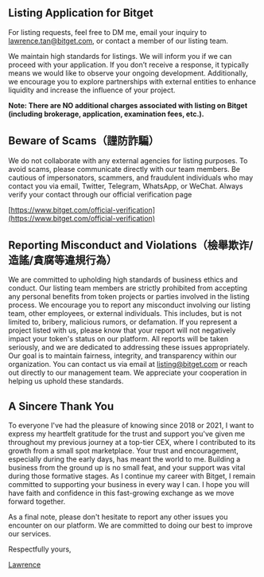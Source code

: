 **Listing Application for Bitget**
----------------------------------
 
For listing requests, feel free to DM me, email your inquiry to lawrence.tan@bitget.com, or contact a member of our listing team.
 
  
 
We maintain high standards for listings. We will inform you if we can proceed with your application. If you don’t receive a response, it typically means we would like to observe your ongoing development. Additionally, we encourage you to explore partnerships with external entities to enhance liquidity and increase the influence of your project.
 
  
 
**Note: There are NO additional charges associated with listing on Bitget (including brokerage, application, examination fees, etc.).**
 
  
 
  
 
**Beware of Scams（謹防詐騙）**
-------------------------
 
We do not collaborate with any external agencies for listing purposes. To avoid scams, please communicate directly with our team members. Be cautious of impersonators, scammers, and fraudulent individuals who may contact you via email, Twitter, Telegram, WhatsApp, or WeChat. Always verify your contact through our official verification page
 
[https://www.bitget.com/official-verification](https://www.bitget.com/official-verification)
 
  
 
  
 
**Reporting Misconduct and Violations（檢舉欺诈/造謠/貪腐等違規行為）**
--------------------------------------------------------
 
We are committed to upholding high standards of business ethics and conduct. Our listing team members are strictly prohibited from accepting any personal benefits from token projects or parties involved in the listing process. We encourage you to report any misconduct involving our listing team, other employees, or external individuals. This includes, but is not limited to, bribery, malicious rumors, or defamation. If you represent a project listed with us, please know that your report will not negatively impact your token's status on our platform. All reports will be taken seriously, and we are dedicated to addressing these issues appropriately. Our goal is to maintain fairness, integrity, and transparency within our organization. You can contact us via email at listing@bitget.com or reach out directly to our management team. We appreciate your cooperation in helping us uphold these standards.
 
  
 
A Sincere Thank You
-------------------
 
To everyone I've had the pleasure of knowing since 2018 or 2021, I want to express my heartfelt gratitude for the trust and support you've given me throughout my previous journey at a top-tier CEX, where I contributed to its growth from a small spot marketplace. Your trust and encouragement, especially during the early days, has meant the world to me. Building a business from the ground up is no small feat, and your support was vital during those formative stages. As I continue my career with Bitget, I remain committed to supporting your business in every way I can. I hope you will have faith and confidence in this fast-growing exchange as we move forward together.
 
  
 
  
 
As a final note, please don't hesitate to report any other issues you encounter on our platform. We are committed to doing our best to improve our services.
 
  
 
Respectfully yours,
 
[Lawrence](https://github.com/lawrence-wiki)

